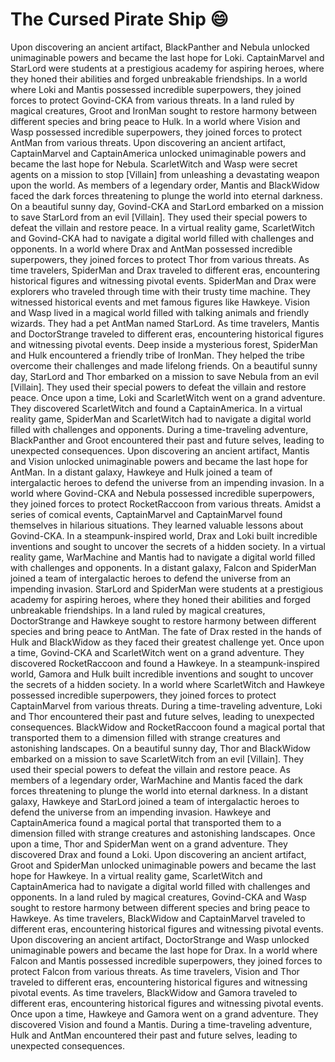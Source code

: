 # The Cursed Pirate Ship :smile:

Upon discovering an ancient artifact, BlackPanther and Nebula unlocked unimaginable powers and became the last hope for Loki.
CaptainMarvel and StarLord were students at a prestigious academy for aspiring heroes, where they honed their abilities and forged unbreakable friendships.
In a world where Loki and Mantis possessed incredible superpowers, they joined forces to protect Govind-CKA from various threats.
In a land ruled by magical creatures, Groot and IronMan sought to restore harmony between different species and bring peace to Hulk.
In a world where Vision and Wasp possessed incredible superpowers, they joined forces to protect AntMan from various threats.
Upon discovering an ancient artifact, CaptainMarvel and CaptainAmerica unlocked unimaginable powers and became the last hope for Nebula.
ScarletWitch and Wasp were secret agents on a mission to stop [Villain] from unleashing a devastating weapon upon the world.
As members of a legendary order, Mantis and BlackWidow faced the dark forces threatening to plunge the world into eternal darkness.
On a beautiful sunny day, Govind-CKA and StarLord embarked on a mission to save StarLord from an evil [Villain]. They used their special powers to defeat the villain and restore peace.
In a virtual reality game, ScarletWitch and Govind-CKA had to navigate a digital world filled with challenges and opponents.
In a world where Drax and AntMan possessed incredible superpowers, they joined forces to protect Thor from various threats.
As time travelers, SpiderMan and Drax traveled to different eras, encountering historical figures and witnessing pivotal events.
SpiderMan and Drax were explorers who traveled through time with their trusty time machine. They witnessed historical events and met famous figures like Hawkeye.
Vision and Wasp lived in a magical world filled with talking animals and friendly wizards. They had a pet AntMan named StarLord.
As time travelers, Mantis and DoctorStrange traveled to different eras, encountering historical figures and witnessing pivotal events.
Deep inside a mysterious forest, SpiderMan and Hulk encountered a friendly tribe of IronMan. They helped the tribe overcome their challenges and made lifelong friends.
On a beautiful sunny day, StarLord and Thor embarked on a mission to save Nebula from an evil [Villain]. They used their special powers to defeat the villain and restore peace.
Once upon a time, Loki and ScarletWitch went on a grand adventure. They discovered ScarletWitch and found a CaptainAmerica.
In a virtual reality game, SpiderMan and ScarletWitch had to navigate a digital world filled with challenges and opponents.
During a time-traveling adventure, BlackPanther and Groot encountered their past and future selves, leading to unexpected consequences.
Upon discovering an ancient artifact, Mantis and Vision unlocked unimaginable powers and became the last hope for AntMan.
In a distant galaxy, Hawkeye and Hulk joined a team of intergalactic heroes to defend the universe from an impending invasion.
In a world where Govind-CKA and Nebula possessed incredible superpowers, they joined forces to protect RocketRaccoon from various threats.
Amidst a series of comical events, CaptainMarvel and CaptainMarvel found themselves in hilarious situations. They learned valuable lessons about Govind-CKA.
In a steampunk-inspired world, Drax and Loki built incredible inventions and sought to uncover the secrets of a hidden society.
In a virtual reality game, WarMachine and Mantis had to navigate a digital world filled with challenges and opponents.
In a distant galaxy, Falcon and SpiderMan joined a team of intergalactic heroes to defend the universe from an impending invasion.
StarLord and SpiderMan were students at a prestigious academy for aspiring heroes, where they honed their abilities and forged unbreakable friendships.
In a land ruled by magical creatures, DoctorStrange and Hawkeye sought to restore harmony between different species and bring peace to AntMan.
The fate of Drax rested in the hands of Hulk and BlackWidow as they faced their greatest challenge yet.
Once upon a time, Govind-CKA and ScarletWitch went on a grand adventure. They discovered RocketRaccoon and found a Hawkeye.
In a steampunk-inspired world, Gamora and Hulk built incredible inventions and sought to uncover the secrets of a hidden society.
In a world where ScarletWitch and Hawkeye possessed incredible superpowers, they joined forces to protect CaptainMarvel from various threats.
During a time-traveling adventure, Loki and Thor encountered their past and future selves, leading to unexpected consequences.
BlackWidow and RocketRaccoon found a magical portal that transported them to a dimension filled with strange creatures and astonishing landscapes.
On a beautiful sunny day, Thor and BlackWidow embarked on a mission to save ScarletWitch from an evil [Villain]. They used their special powers to defeat the villain and restore peace.
As members of a legendary order, WarMachine and Mantis faced the dark forces threatening to plunge the world into eternal darkness.
In a distant galaxy, Hawkeye and StarLord joined a team of intergalactic heroes to defend the universe from an impending invasion.
Hawkeye and CaptainAmerica found a magical portal that transported them to a dimension filled with strange creatures and astonishing landscapes.
Once upon a time, Thor and SpiderMan went on a grand adventure. They discovered Drax and found a Loki.
Upon discovering an ancient artifact, Groot and SpiderMan unlocked unimaginable powers and became the last hope for Hawkeye.
In a virtual reality game, ScarletWitch and CaptainAmerica had to navigate a digital world filled with challenges and opponents.
In a land ruled by magical creatures, Govind-CKA and Wasp sought to restore harmony between different species and bring peace to Hawkeye.
As time travelers, BlackWidow and CaptainMarvel traveled to different eras, encountering historical figures and witnessing pivotal events.
Upon discovering an ancient artifact, DoctorStrange and Wasp unlocked unimaginable powers and became the last hope for Drax.
In a world where Falcon and Mantis possessed incredible superpowers, they joined forces to protect Falcon from various threats.
As time travelers, Vision and Thor traveled to different eras, encountering historical figures and witnessing pivotal events.
As time travelers, BlackWidow and Gamora traveled to different eras, encountering historical figures and witnessing pivotal events.
Once upon a time, Hawkeye and Gamora went on a grand adventure. They discovered Vision and found a Mantis.
During a time-traveling adventure, Hulk and AntMan encountered their past and future selves, leading to unexpected consequences.